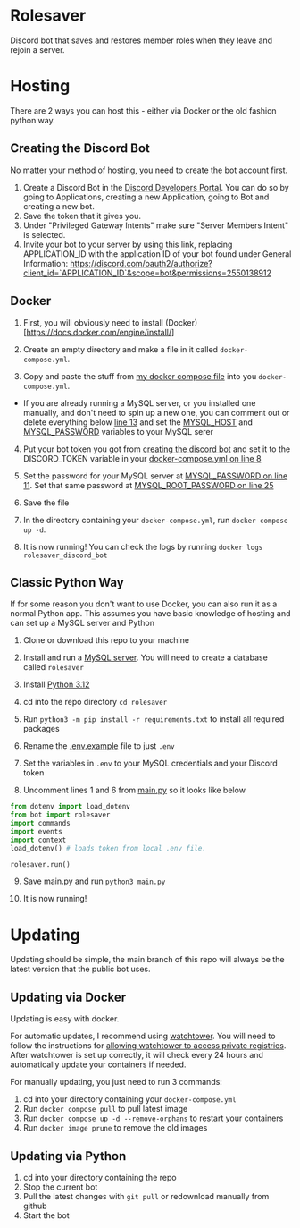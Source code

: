 # Rolesaver
Discord bot that saves and restores member roles when they leave and rejoin a server.

# Hosting

There are 2 ways you can host this - either via Docker or the old fashion python way.

## Creating the Discord Bot
No matter your method of hosting, you need to create the bot account first.
1. Create a Discord Bot in the [Discord Developers Portal](https://discord.com/developers/applications). You can do so by going to Applications, creating a new Application, going to Bot and creating a new bot.
2. Save the token that it gives you.
3. Under "Privileged Gateway Intents" make sure "Server Members Intent" is selected.
4. Invite your bot to your server by using this link, replacing APPLICATION_ID with the application ID of your bot found under General Information: https://discord.com/oauth2/authorize?client_id=`APPLICATION_ID`&scope=bot&permissions=2550138912

## Docker
1. First, you will obviously need to install (Docker)[https://docs.docker.com/engine/install/]

2. Create an empty directory and make a file in it called `docker-compose.yml`.

3. Copy and paste the stuff from [my docker compose file](docker-compose.yml) into you `docker-compose.yml`.
 - If you are already running a MySQL server, or you installed one manually, and don't need to spin up a new one, you can comment out or delete everything below [line 13](docker-compose.yml#13) and set the [MYSQL_HOST](docker-compose.yml#9) and [MYSQL_PASSWORD](docker-compose.yml#13) variables to your MySQL serer

4. Put your bot token you got from [creating the discord bot](#creating-the-discord-bot) and set it to the DISCORD_TOKEN variable in your [docker-compose.yml on line 8](docker-compose.yml#8)

5. Set the password for your MySQL server at [MYSQL_PASSWORD on line 11](docker-compose.yml#11). Set that same password at [MYSQL_ROOT_PASSWORD on line 25](docker-compose.yml#25)

6. Save the file

7. In the directory containing your `docker-compose.yml`, run `docker compose up -d`.

8. It is now running! You can check the logs by running `docker logs rolesaver_discord_bot`

## Classic Python Way
If for some reason you don't want to use Docker, you can also run it as a normal Python app. This assumes you have basic knowledge of hosting and can set up a MySQL server and Python

1. Clone or download this repo to your machine 

2. Install and run a [MySQL server](https://dev.mysql.com/downloads/installer/). You will need to create a database called `rolesaver`

3. Install [Python 3.12](https://www.python.org/)

4. cd into the repo directory `cd rolesaver`

5. Run `python3 -m pip install -r requirements.txt` to install all required packages

6. Rename the [.env.example](.env.example) file to just `.env`

7. Set the variables in `.env` to your MySQL credentials and your Discord token

8. Uncomment lines 1 and 6 from [main.py](main.py) so it looks like below
```python
from dotenv import load_dotenv
from bot import rolesaver
import commands
import events
import context
load_dotenv() # loads token from local .env file. 

rolesaver.run()
```

9. Save main.py and run `python3 main.py`

10. It is now running!

# Updating
Updating should be simple, the main branch of this repo will always be the latest version that the public bot uses.

## Updating via Docker
Updating is easy with docker. 

For automatic updates, I recommend using [watchtower](https://containrrr.dev/watchtower/). You will need to follow the instructions for [allowing watchtower to access private registries](https://containrrr.dev/watchtower/private-registries/). After watchtower is set up correctly, it will check every 24 hours and automatically update your containers if needed.

For manually updating, you just need to run 3 commands:
1. cd into your directory containing your `docker-compose.yml`
2. Run `docker compose pull` to pull latest image
3. Run `docker compose up -d --remove-orphans` to restart your containers
4. Run `docker image prune` to remove the old images

## Updating via Python

1. cd into your directory containing the repo
2. Stop the current bot
3. Pull the latest changes with `git pull` or redownload manually from github
4. Start the bot